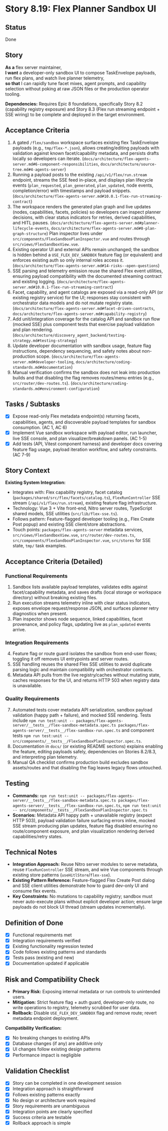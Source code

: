 # Story 8.19: Flex Planner Sandbox UI

## Status
Done

## Story
**As a** flex server maintainer,  
**I want** a developer-only sandbox UI to compose TaskEnvelope payloads, run flex plans, and watch live planner telemetry,  
**so that** I can rapidly tune facet mixes, agent prompts, and capability selection without poking at raw JSON files or the production operator tooling.

**Dependencies:** Requires Epic 8 foundations, specifically Story 8.2 (capability registry exposure) and Story 8.3 (Flex run streaming endpoint + SSE wiring) to be complete and deployed in the target environment.

## Acceptance Criteria
1. A gated `/flex/sandbox` workspace surfaces existing flex TaskEnvelope payloads (e.g., `tmp/flex-*.json`), allows creating/editing payloads with validation against known facet/capability metadata, and persists drafts locally so developers can iterate. (`docs/architecture/flex-agents-server.md#6-component-responsibilities`, `docs/architecture/source-tree.md#4-agents-server`)
2. Running a payload posts to the existing `/api/v1/flex/run.stream` endpoint, streams the SSE feed in-place, and displays plan lifecycle events (`plan_requested`, `plan_generated`, `plan_updated`, node events, completion/error) with timestamps and payload snippets. (`docs/architecture/flex-agents-server.md#10.0.1-flex-run-streaming-contract`)
3. The workspace renders the generated plan graph and live updates (nodes, capabilities, facets, policies) so developers can inspect planner decisions, with clear status indicators for retries, derived capabilities, and HITL pauses. (`docs/architecture/flex-agents-server.md#planner-lifecycle-events`, `docs/architecture/flex-agents-server.md#8-plan-graph-structure`) Plan inspector lives under `src/components/FlexSandboxPlanInspector.vue` and routes through `src/views/FlexSandboxView.vue`.
4. Existing operator UI and external APIs remain unchanged; the sandbox is hidden behind a `USE_FLEX_DEV_SANDBOX` feature flag (or equivalent) and enforces existing auth so only internal roles access it. (`docs/architecture/flex-agents-server.md#14-risks--open-questions`)
5. SSE parsing and telemetry emission reuse the shared Flex event utilities, ensuring payload compatibility with the documented streaming contract and existing logging. (`docs/architecture/flex-agents-server.md#10.0.1-flex-run-streaming-contract`)
6. Facet, capability, and agent catalogs are exposed via a read-only API (or existing registry service) for the UI; responses stay consistent with orchestrator data models and do not mutate registry state. (`docs/architecture/flex-agents-server.md#facet-driven-contracts`, `docs/architecture/flex-agents-server.md#capability-registry`)
7. Add unit/integration coverage for the catalog API and sandbox run flow (mocked SSE) plus component tests that exercise payload validation and plan rendering. (`docs/architecture/discovery_agent_backend/testing-strategy.md#testing-strategy`)
8. Update developer documentation with sandbox usage, feature flag instructions, dependency sequencing, and safety notes about non-production scope. (`docs/architecture/flex-agents-server.md#developer-tooling`, `docs/architecture/coding-standards.md#documentation`)
9. Manual verification confirms the sandbox does not leak into production builds and that disabling the flag removes routes/menu entries (e.g., `src/router/dev-routes.ts`). (`docs/architecture/coding-standards.md#environment-configuration`)

## Tasks / Subtasks
- [x] Expose read-only Flex metadata endpoint(s) returning facets, capabilities, agents, and discoverable payload templates for sandbox consumption. (AC 1, AC 6)
- [x] Implement Vue sandbox workspace with payload editor, run launcher, live SSE console, and plan visualizer/breakdown panels. (AC 1-5)
- [x] Add tests (API, Vitest component harness) and developer docs covering feature flag usage, payload iteration workflow, and safety constraints. (AC 7-9)

## Story Context

**Existing System Integration:**
- Integrates with: Flex capability registry, facet catalog (`packages/shared/src/flex/facets/catalog.ts`), `FlexRunController` SSE stream (`/api/v1/flex/run.stream`), existing feature flag infrastructure.
- Technology: Vue 3 + Vite front-end, Nitro server routes, TypeScript shared models, SSE utilities (`src/lib/flex-sse.ts`).
- Follows pattern: Feature-flagged developer tooling (e.g., Flex Create Post popup) and existing SSE client/store abstractions.
- Touch points: `packages/flex-agents-server` metadata services, `src/views/FlexSandboxView.vue`, `src/router/dev-routes.ts`, `src/components/FlexSandboxPlanInspector.vue`, `src/stores` for SSE state, `tmp/` task examples.

## Acceptance Criteria (Detailed)

### Functional Requirements
1. Sandbox lists available payload templates, validates edits against facet/capability metadata, and saves drafts (local storage or workspace directory) without breaking existing files.
2. Run execution streams telemetry inline with clear status indicators, exposes envelope request/response JSON, and surfaces planner retry diagnostics when present.
3. Plan inspector shows node sequence, linked capabilities, facet provenance, and policy flags, updating live as `plan_updated` events arrive.

### Integration Requirements
4. Feature flag or route guard isolates the sandbox from end-user flows; toggling it off removes UI entrypoints and server routes.
5. SSE handling reuses the shared Flex SSE utilities to avoid duplicate parsing logic and maintain compatibility with orchestrator contracts.
6. Metadata API pulls from the live registry/caches without mutating state, caches responses for the UI, and returns HTTP 503 when registry data is unavailable.

### Quality Requirements
7. Automated tests cover metadata API serialization, sandbox payload validation (happy path + failure), and mocked SSE rendering. Tests include `npm run test:unit -- packages/flex-agents-server/__tests__/flex-sandbox-metadata.spec.ts packages/flex-agents-server/__tests__/flex-sandbox-run.spec.ts` and component tests `npm run test:unit -- src/components/__tests__/FlexSandboxPlanInspector.spec.ts`.
8. Documentation in `docs/` (or existing README sections) explains enabling the feature, editing payloads safely, dependencies on Stories 8.2/8.3, and interpreting plan telemetry.
9. Manual QA checklist confirms production build excludes sandbox assets/routes and that disabling the flag leaves legacy flows untouched.

## Testing
- **Commands:** `npm run test:unit -- packages/flex-agents-server/__tests__/flex-sandbox-metadata.spec.ts packages/flex-agents-server/__tests__/flex-sandbox-run.spec.ts`, `npm run test:unit -- src/components/__tests__/FlexSandboxPlanInspector.spec.ts`
- **Scenarios:** Metadata API happy path + unavailable registry (expect HTTP 503), payload validation failure surfacing errors inline, mocked SSE stream producing plan updates, feature flag disabled ensuring no route/component exposure, and plan visualization rendering derived capabilities/retry states.

## Technical Notes
- **Integration Approach:** Reuse Nitro server modules to serve metadata, reuse `FlexRunController` SSE stream, and wire Vue components through existing store patterns (`useHitlStore`/`flex-sse`).  
- **Existing Pattern Reference:** Feature-flagged Flex Create Post dialog and SSE client utilities demonstrate how to guard dev-only UI and consume flex events.  
- **Key Constraints:** No mutations to capability registry; sandbox must never auto-execute plans without explicit developer action; ensure large payloads do not block UI thread (stream updates incrementally).

## Definition of Done
- [x] Functional requirements met
- [x] Integration requirements verified
- [x] Existing functionality regression tested
- [x] Code follows existing patterns and standards
- [x] Tests pass (existing and new)
- [x] Documentation updated if applicable

## Risk and Compatibility Check
- **Primary Risk:** Exposing internal metadata or run controls to unintended users.  
- **Mitigation:** Strict feature flag + auth guard, developer-only route, no write operations to registry, telemetry scrubbed for user data.  
- **Rollback:** Disable `USE_FLEX_DEV_SANDBOX` flag and remove route; revert metadata endpoint deployment.

**Compatibility Verification:**
- [x] No breaking changes to existing APIs
- [x] Database changes (if any) are additive only
- [x] UI changes follow existing design patterns
- [x] Performance impact is negligible

## Validation Checklist
- [x] Story can be completed in one development session
- [x] Integration approach is straightforward
- [x] Follows existing patterns exactly
- [x] No design or architecture work required
- [x] Story requirements are unambiguous
- [x] Integration points are clearly specified
- [x] Success criteria are testable
- [x] Rollback approach is simple

